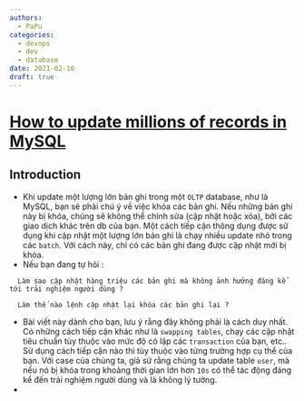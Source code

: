 ```yaml
---
authors:
  - PaPu
categories:
  - devops
  - dev
  - database
date: 2021-02-16
draft: true
---
```


# [How to update millions of records in MySQL](https://www.startdataengineering.com/post/update-mysql-in-batch/)

## Introduction

- Khi update một lượng lớn bản ghi trong một `OLTP` database, như là MySQL, bạn sẽ phải chú ý về việc khóa các bản ghi. Nếu những bản ghi này bị khóa, chúng sẽ không thể chỉnh sửa (cập nhật hoặc xóa), bởi các giao dịch khác trên db của bạn. Một cách tiếp cận thông dụng được sử dụng khi cập nhật một lượng lớn bản ghi là chạy nhiều update nhỏ trong các `batch`. Với cách này, chỉ có các bản ghi đang được cập nhật mới bị khóa.
- Nếu bạn đang tự hỏi :

```terminal linenums="1"
  Làm sao cập nhật hàng triệu các bản ghi mà không ảnh hưởng đáng kể tới trải nghiệm người dùng ?
```

```terminal linenums="1"
  Làm thế nào lệnh cập nhật lại khóa các bản ghi lại ?
```

<!-- more -->

- Bài viết này dành cho bạn, lưu ý rằng đây không phải là cách duy nhất. Có những cách tiếp cận khác như là `swapping tables`, chạy các cập nhật tiêu chuẩn tùy thuộc vào mức độ cô lập các `transaction` của bạn, etc.. Sử dụng cách tiếp cận nào thì tùy thuộc vào từng trường hợp cụ thể của bạn. Với case của chúng ta, giả sử rằng chúng ta update table `user`, mà nếu nó bị khóa trong khoảng thời gian lớn hơn `10s` có thể tác động đáng kể đến trải nghiệm người dùng và là không lý tưởng.
-
